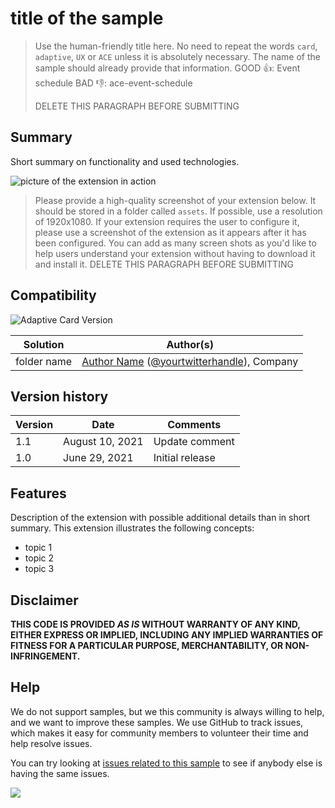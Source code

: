 # title of the sample

> Use the human-friendly title here. No need to repeat the words `card`, `adaptive`, `UX` or `ACE` unless it is absolutely necessary. The name of the sample should already provide that information.
> GOOD 👍:
>     Event schedule
> BAD 👎:
>     ace-event-schedule
>
> DELETE THIS PARAGRAPH BEFORE SUBMITTING

## Summary

Short summary on functionality and used technologies.

![picture of the extension in action](assets/preview.png)

> Please provide a high-quality screenshot of your extension below. It should be stored in a folder called `assets`. 
> If possible, use a resolution of 1920x1080. 
> If your extension requires the user to configure it, please use a screenshot of the extension as it appears after it has been configured.
> You can add as many screen shots as you'd like to help users understand your extension without having to download it and install it.
> DELETE THIS PARAGRAPH BEFORE SUBMITTING

## Compatibility

![Adaptive Card Version](https://img.shields.io/badge/Adaptive%20Card%20Version-1.13.0-green.svg)

Solution|Author(s)
--------|---------
folder name | [Author Name](LinkToYourGitHubProfile) ([@yourtwitterhandle](https://twitter.com/yourtwitterhandle)), Company

## Version history

Version|Date|Comments
-------|----|--------
1.1|August 10, 2021|Update comment
1.0|June 29, 2021|Initial release


## Features

Description of the extension with possible additional details than in short summary.
This extension illustrates the following concepts:

- topic 1
- topic 2
- topic 3


## Disclaimer
**THIS CODE IS PROVIDED *AS IS* WITHOUT WARRANTY OF ANY KIND, EITHER EXPRESS OR IMPLIED, INCLUDING ANY IMPLIED WARRANTIES OF FITNESS FOR A PARTICULAR PURPOSE, MERCHANTABILITY, OR NON-INFRINGEMENT.**

## Help

We do not support samples, but we this community is always willing to help, and we want to improve these samples. We use GitHub to track issues, which makes it easy for  community members to volunteer their time and help resolve issues.

You can try looking at [issues related to this sample](https://github.com/pnp/AdaptiveCards-Templates/issues) to see if anybody else is having the same issues.

<img src="https://pnptelemetry.azurewebsites.net/adaptivecards-templates/samples/readme-template" />